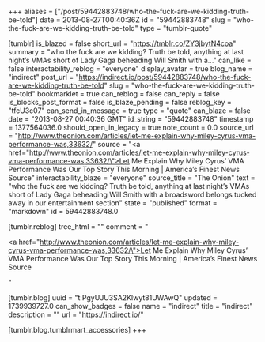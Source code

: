 +++
aliases = ["/post/59442883748/who-the-fuck-are-we-kidding-truth-be-told"]
date = 2013-08-27T00:40:36Z
id = "59442883748"
slug = "who-the-fuck-are-we-kidding-truth-be-told"
type = "tumblr-quote"

[tumblr]
is_blazed = false
short_url = "https://tmblr.co/ZY3jbytN4coa"
summary = "who the fuck are we kidding? Truth be told, anything at last night’s VMAs short of Lady Gaga beheading Will Smith with a..."
can_like = false
interactability_reblog = "everyone"
display_avatar = true
blog_name = "indirect"
post_url = "https://indirect.io/post/59442883748/who-the-fuck-are-we-kidding-truth-be-told"
slug = "who-the-fuck-are-we-kidding-truth-be-told"
bookmarklet = true
can_reblog = false
can_reply = false
is_blocks_post_format = false
is_blaze_pending = false
reblog_key = "tfcU3c07"
can_send_in_message = true
type = "quote"
can_blaze = false
date = "2013-08-27 00:40:36 GMT"
id_string = "59442883748"
timestamp = 1377564036.0
should_open_in_legacy = true
note_count = 0.0
source_url = "http://www.theonion.com/articles/let-me-explain-why-miley-cyrus-vma-performance-was,33632/"
source = "<a href=\"http://www.theonion.com/articles/let-me-explain-why-miley-cyrus-vma-performance-was,33632/\">Let Me Explain Why Miley Cyrus’ VMA Performance Was Our Top Story This Morning | America&rsquo;s Finest News Source</a>"
interactability_blaze = "everyone"
source_title = "The Onion"
text = "who the fuck are we kidding? Truth be told, anything at last night’s VMAs short of Lady Gaga beheading Will Smith with a broadsword belongs tucked away in our entertainment section"
state = "published"
format = "markdown"
id = 59442883748.0

[tumblr.reblog]
tree_html = ""
comment = "<p><a href=\"http://www.theonion.com/articles/let-me-explain-why-miley-cyrus-vma-performance-was,33632/\">Let Me Explain Why Miley Cyrus’ VMA Performance Was Our Top Story This Morning | America’s Finest News Source</a></p>"

[tumblr.blog]
uuid = "t:PgyUJU3SA2Klwyt81UWAwQ"
updated = 1739939727.0
can_show_badges = false
name = "indirect"
title = "indirect"
description = ""
url = "https://indirect.io/"

[tumblr.blog.tumblrmart_accessories]
+++
